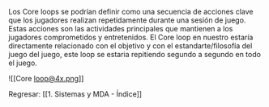 Los Core loops se podrían definir como una secuencia de acciones clave que los jugadores realizan repetidamente durante una sesión de juego. Estas acciones son las actividades principales que mantienen a los jugadores comprometidos y entretenidos. El Core loop en nuestro estaría directamente relacionado con el objetivo y con el estandarte/filosofía del juego del juego, este loop se estaria repitiendo segundo a segundo en todo el juego.

![[Core loop@4x.png]]

Regresar: [[1. Sistemas y MDA - Índice]]
